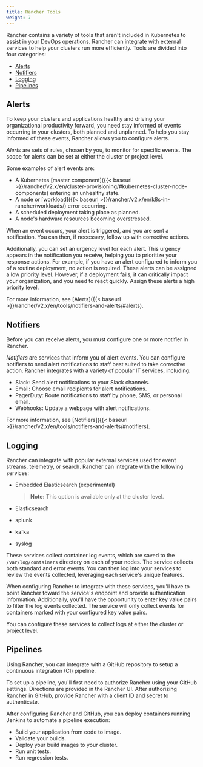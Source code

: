 ```yaml
---
title: Rancher Tools
weight: 7
---
```


Rancher contains a variety of tools that aren't included in Kubernetes to assist in your DevOps operations. Rancher can integrate with external services to help your clusters run more efficiently. Tools are divided into four categories:

<!-- TOC -->

- [Alerts](#alerts)
- [Notifiers](#notifiers)
- [Logging](#logging)
- [Pipelines](#pipelines)

<!-- /TOC -->

## Alerts

To keep your clusters and applications healthy and driving your organizational productivity forward, you need stay informed of events occurring in your clusters, both planned and unplanned. To help you stay informed of these events, Rancher allows you to configure alerts.

_Alerts_ are sets of rules, chosen by you, to monitor for specific events. The scope for alerts can be set at either the cluster or project level.

Some examples of alert events are:

- A Kubernetes [master component]({{< baseurl >}}/rancher/v2.x/en/cluster-provisioning/#kubernetes-cluster-node-components) entering an unhealthy state.
- A node or [workload]({{< baseurl >}}/rancher/v2.x/en/k8s-in-rancher/workloads/) error occurring.
- A scheduled deployment taking place as planned.
- A node's hardware resources becoming overstressed.

When an event occurs, your alert is triggered, and you are sent a notification. You can then, if necessary, follow up with corrective actions.

Additionally, you can set an urgency level for each alert. This urgency appears in the notification you receive, helping you to prioritize your response actions. For example, if you have an alert configured to inform you of a routine deployment, no action is required. These alerts can be assigned a low priority level. However, if a deployment fails, it can critically impact your organization, and you need to react quickly. Assign these alerts a high priority level.

For more information, see [Alerts]({{< baseurl >}}/rancher/v2.x/en/tools/notifiers-and-alerts/#alerts).

## Notifiers

Before you can receive alerts, you must configure one or more notifier in Rancher.

_Notifiers_ are services that inform you of alert events. You can configure notifiers to send alert notifications to staff best suited to take corrective action. Rancher integrates with a variety of popular IT services, including:

- Slack: Send alert notifications to your Slack channels.
- Email: Choose email recipients for alert notifications.
- PagerDuty: Route notifications to staff by phone, SMS, or personal email.
- Webhooks: Update a webpage with alert notifications.

For more information, see [Notifiers]({{< baseurl >}}/rancher/v2.x/en/tools/notifiers-and-alerts/#notifiers).

## Logging

Rancher can integrate with popular external services used for event streams, telemetry, or search. Rancher can integrate with the following services:

- Embedded Elasticsearch (experimental)
    
    >**Note:** This option is available only at the cluster level.

- Elasticsearch
- splunk
- kafka
- syslog

These services collect container log events, which are saved to the `/var/log/containers` directory on each of your nodes. The service collects both standard and error events. You can then log into your services to review the events collected, leveraging each service's unique features.

When configuring Rancher to integrate with these services, you'll have to point Rancher toward the service's endpoint and provide authentication information. Additionally, you'll have the opportunity to enter key value pairs to filter the log events collected. The service will only collect events for containers marked with your configured key value pairs.

You can configure these services to collect logs at either the cluster or project level.

## Pipelines

Using Rancher, you can integrate with a GitHub repository to setup a continuous integration (CI) pipeline.

To set up a pipeline, you'll first need to authorize Rancher using your GitHub settings. Directions are provided in the Rancher UI. After authorizing Rancher in GitHub, provide Rancher with a client ID and secret to authenticate.

After configuring Rancher and GitHub, you can deploy containers running Jenkins to automate a pipeline execution:

- Build your application from code to image.
- Validate your builds.
- Deploy your build images to your cluster.
- Run unit tests.  
- Run regression tests.
